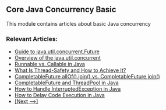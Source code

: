 ## Core Java Concurrency Basic

This module contains articles about basic Java concurrency

### Relevant Articles: 
- [Guide to java.util.concurrent.Future](https://www.baeldung.com/java-future)
- [Overview of the java.util.concurrent](https://www.baeldung.com/java-util-concurrent)
- [Runnable vs. Callable in Java](https://www.baeldung.com/java-runnable-callable)
- [What Is Thread-Safety and How to Achieve It?](https://www.baeldung.com/java-thread-safety)
- [CompletableFuture allOf().join() vs. CompletableFuture.join()](https://www.baeldung.com/java-completablefuture-allof-join)
- [CompletableFuture and ThreadPool in Java](https://www.baeldung.com/java-completablefuture-threadpool)
- [How to Handle InterruptedException in Java](https://www.baeldung.com/java-interrupted-exception)
- [How to Delay Code Execution in Java](https://www.baeldung.com/java-delay-code-execution)
- [[Next -->]](/core-java-modules/core-java-concurrency-basic-2)
